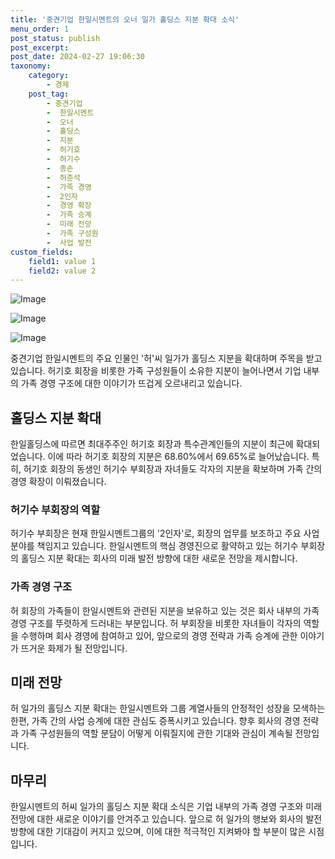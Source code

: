 ```yaml
---
title: '중견기업 한일시멘트의 오너 일가 홀딩스 지분 확대 소식'
menu_order: 1
post_status: publish
post_excerpt: 
post_date: 2024-02-27 19:06:30
taxonomy:
    category:
        - 경제
    post_tag:
        - 중견기업
        -  한일시멘트
        -  오너
        -  홀딩스
        -  지분
        -  허기호
        -  허기수
        -  종손
        -  허준석
        -  가족 경영
        -  2인자
        -  경영 확장
        -  가족 승계
        -  미래 전망
        -  가족 구성원
        -  사업 발전
custom_fields:
    field1: value 1
    field2: value 2
---
```


![Image](https://imgnews.pstatic.net/image/648/2024/02/27/0000023620_001_20240227071004650.jpg?type=w647)

![Image](https://imgnews.pstatic.net/image/648/2024/02/27/0000023620_002_20240227071004712.jpg?type=w647)

![Image](https://imgnews.pstatic.net/image/648/2024/02/27/0000023620_003_20240227071004790.jpg?type=w647)

중견기업 한일시멘트의 주요 인물인 '허'씨 일가가 홀딩스 지분을 확대하며 주목을 받고 있습니다. 허기호 회장을 비롯한 가족 구성원들이 소유한 지분이 늘어나면서 기업 내부의 가족 경영 구조에 대한 이야기가 뜨겁게 오르내리고 있습니다.
## 홀딩스 지분 확대
한일홀딩스에 따르면 최대주주인 허기호 회장과 특수관계인들의 지분이 최근에 확대되었습니다. 이에 따라 허기호 회장의 지분은 68.60%에서 69.65%로 늘어났습니다. 특히, 허기호 회장의 동생인 허기수 부회장과 자녀들도 각자의 지분을 확보하며 가족 간의 경영 확장이 이뤄졌습니다.
### 허기수 부회장의 역할
허기수 부회장은 현재 한일시멘트그룹의 '2인자'로, 회장의 업무를 보조하고 주요 사업 분야를 책임지고 있습니다. 한일시멘트의 핵심 경영진으로 활약하고 있는 허기수 부회장의 홀딩스 지분 확대는 회사의 미래 발전 방향에 대한 새로운 전망을 제시합니다.
### 가족 경영 구조
허 회장의 가족들이 한일시멘트와 관련된 지분을 보유하고 있는 것은 회사 내부의 가족 경영 구조를 뚜렷하게 드러내는 부분입니다. 허 부회장을 비롯한 자녀들이 각자의 역할을 수행하며 회사 경영에 참여하고 있어, 앞으로의 경영 전략과 가족 승계에 관한 이야기가 뜨거운 화제가 될 전망입니다.
## 미래 전망
허 일가의 홀딩스 지분 확대는 한일시멘트와 그룹 계열사들의 안정적인 성장을 모색하는 한편, 가족 간의 사업 승계에 대한 관심도 증폭시키고 있습니다. 향후 회사의 경영 전략과 가족 구성원들의 역할 분담이 어떻게 이뤄질지에 관한 기대와 관심이 계속될 전망입니다.
## 마무리
한일시멘트의 허씨 일가의 홀딩스 지분 확대 소식은 기업 내부의 가족 경영 구조와 미래 전망에 대한 새로운 이야기를 안겨주고 있습니다. 앞으로 허 일가의 행보와 회사의 발전 방향에 대한 기대감이 커지고 있으며, 이에 대한 적극적인 지켜봐야 할 부분이 많은 시점입니다.
